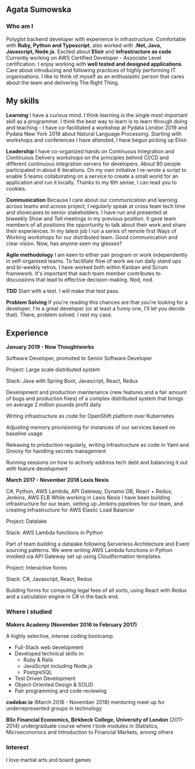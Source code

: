 ## Agata Sumowska

### Who am I

Polyglot backend developer with experience in infrastructure. Comfortable with  **Ruby, Python and Typescript**, also worked with **.Net, Java, Javascript, Node.js**. Excited about **Elixir** and **infrastructure as code**. Currently working on AWS Certified Developer - Associate Level certification. I enjoy working with **well tested and designed applications**. Care about introducing and following practices of highly performing IT organisations. I like to think of myself as an enthusiastic person that cares about the team and delivering The Right Thing.

## My skills

**Learning**
I have a curious mind. I think learning is the single most important skill as a programmer. I think the best way to learn is to learn through doing and teaching - I have co-facilitated a workshop at Pydata London 2019 and Pydata New York 2019 about Natural Language Processing. Starting with workshops and conferences I have attended, I have begun picking up Elixir. 

**Leadership**
I have co-organized hands on Continuous Integration and Continuous Delivery workshops on the principles behind CI/CD and different continuous integration servers for developers. About 80 people participated in about 6 iterations. On my own initiative I re-wrote a script to enable 5 teams collaborating on a service to create a small world for an application and run it locally. Thanks to my 6th sense, I can lead you to cookies.

**Communication**
Because I care about our communication and learning across teams and across project, I regularly speak at cross team tech time and showcases to senior stakeholders. I have run and presented at biweekly Show and Tell meetings in my previous position. It gave team members of all positions the opportunity to talk about their work and share their experiences. In my latest job I run a series of remote first Ways of Working workshops for our distributed team. Good communication and clear vision. Now, has anyone seen my glasses?

**Agile methodology**
I am keen to either pair program or work independently in self-organised teams. To facilitate flow of work we run daily stand ups and bi-weekly retros. I have worked both within Kanban and Scrum framework. It's important that each team member contributes to discussions that lead to effective decision-making. Nod, nod.

**TDD**
Start with a test. I will make that test pass.

**Problem Solving**
If you're reading this chances are that you're looking for a developer. I'm a great developer (or at least a funny one, I'll let you decide that). There, problem solved. I rest my case.

## Experience

**January 2019 - Now Thoughtworks**

Software Developer, promoted to Senior Software Developer

Project: Large scale distributed system

Stack: Java with Spring Boot, Javascript, React, Redux

Development and production maintenance (new features and a fair amount of bugs and production fixes) of a complex distributed system that brings on average 2 million pounds profit daily 

Writing infrastructure as code for OpenShift platform over Kubernetes 

Adjusting memory provisioning for instances of our services based on baseline usage

Releasing to production regularly, writing infrastructure as code in Yaml and Groovy for handling secrets management

Running sessions on how to actively address tech debt and balancing it out with feature development

**March 2017 - November 2018 Lexis Nexis**

C#, Python, AWS Lambda, API Gateway, Dynamo DB, React + Redux, Jenkins, AWS ELB
While working in Lexis Nexis I have been building infrastructure for our team, setting up Jenkins pipelines for our team, and creating infrastructure for AWS Elastic Load Balancer

Project: Datalake

Stack: AWS Lambda functions in Python

Part of team building a datalake following Serverless Architecture and Event sourcing patterns. We were writing AWS Lambda functions in Python invoked via API Gateway set up using Cloudformation templates.


Project: Interactive forms

Stack: C#, Javascript, React, Redux

Building forms for computing legal fees of all sorts, using React with Redux and a calculation engine in C# in the back end.

### Where I studied

**Makers Academy (November 2016 to February 2017)**

A highly selective, intense coding bootcamp.  
- Full-Stack web development
- Developed technical skills in:
    - Ruby & Rails
    - JavaScript including Node.js
    - PostgreSQL
- Test Driven Development
- Object-Oriented Design & SOLID
- Pair programming and code reviewing

**codebar.io** (March 2016 - November 2018)
mentoring meet up for underrepresented groups in technology

**BSc Financial Economics, Birkbeck College, University of London** (2011-2014)
undergraduate course where I took modules in Statistics, Microeconomics and Introduction to Financial Markets, among others


### Interest

I love martial arts and board games

